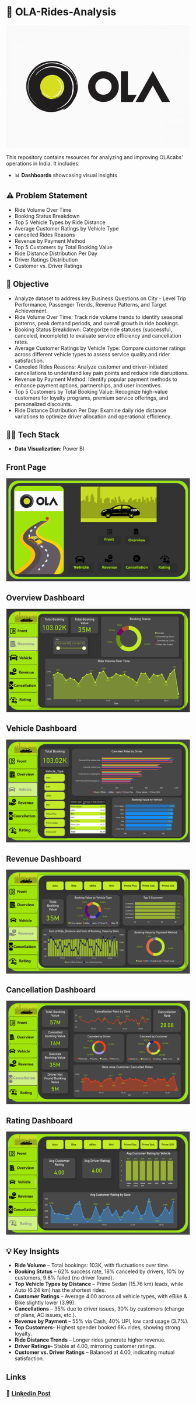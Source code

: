 # 🚕 OLA-Rides-Analysis
![](https://github.com/Saswati-18/OLA-Rides-Analysis/blob/main/ola%20logo%20-3.png)

This repository contains resources for analyzing and improving OLAcabs' operations in India. It includes:
- 📊 **Dashboards** showcasing visual insights

## ⚠️ Problem Statement

* Ride Volume Over Time
* Booking Status Breakdown
* Top 5 Vehicle Types by Ride Distance
* Average Customer Ratings by Vehicle Type
* cancelled Rides Reasons
* Revenue by Payment Method
* Top 5 Customers by Total Booking Value
* Ride Distance Distribution Per Day
* Driver Ratings Distribution
* Customer vs. Driver Ratings

## 🎯 Objective

* Analyze dataset to address key Business Questions on City - Level Trip Performance, Passenger Trends, Revenue Patterns, and Target Achievement.
* Ride Volume Over Time: Track ride volume trends to identify seasonal patterns, peak demand periods, and overall growth in ride bookings.
* Booking Status Breakdown: Categorize ride statuses (successful, canceled, incomplete) to evaluate service efficiency and cancellation rates.
* Average Customer Ratings by Vehicle Type: Compare customer ratings across different vehicle types to assess service quality and rider satisfaction.
* Canceled Rides Reasons: Analyze customer and driver-initiated cancellations to understand key pain points and reduce ride disruptions.
* Revenue by Payment Method: Identify popular payment methods to enhance payment options, partnerships, and user incentives.
* Top 5 Customers by Total Booking Value: Recognize high-value customers for loyalty programs, premium service offerings, and personalized discounts.
* Ride Distance Distribution Per Day: Examine daily ride distance variations to optimize driver allocation and operational efficiency.

## 👩‍💻 Tech Stack

- **Data Visualization**: Power BI 

## Front Page

![Front Page](https://github.com/Saswati-18/OLA-Rides-Analysis/blob/main/Front.png)

## Overview Dashboard

![Overview Dashboard](https://github.com/Saswati-18/OLA-Rides-Analysis/blob/main/overview.png)

## Vehicle Dashboard

![Vehicle Dashboard](https://github.com/Saswati-18/OLA-Rides-Analysis/blob/main/Vehicle.png)

## Revenue Dashboard

![Revenue Dashboard](https://github.com/Saswati-18/OLA-Rides-Analysis/blob/main/revenue.png)

## Cancellation Dashboard

![Cancellation Dashboard](https://github.com/Saswati-18/OLA-Rides-Analysis/blob/main/cancellation.png)

## Rating Dashboard

![Rating Dashboard](https://github.com/Saswati-18/OLA-Rides-Analysis/blob/main/rating.png)



## 💡 Key Insights

* **Ride Volume** – Total bookings: 103K, with fluctuations over time.
* **Booking Status** – 62% success rate, 18% canceled by drivers, 10% by customers, 9.8% failed (no driver found).
* **Top Vehicle Types by Distance** – Prime Sedan (15.76 km) leads, while Auto (6.24 km) has the shortest rides.
* **Customer Ratings** – Average 4.00 across all vehicle types, with eBike & Bike slightly lower (3.99).
* **Cancellations** – 35% due to driver issues, 30% by customers (change of plans, AC issues, etc.).
* **Revenue by Payment** – 55% via Cash, 40% UPI, low card usage (3.7%).
* **Top Customers**– Highest spender booked 6K+ rides, showing strong loyalty.
* **Ride Distance Trends** – Longer rides generate higher revenue.
* **Driver Ratings**– Stable at 4.00, mirroring customer ratings.
* **Customer vs. Driver Ratings** – Balanced at 4.00, indicating mutual satisfaction. 


##  Links

### 💼 [Linkedin Post]()
